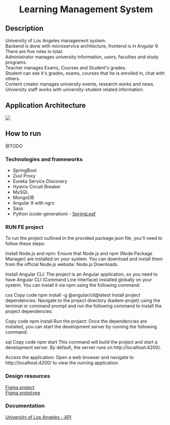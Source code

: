 <h1 align="center">Learning Management System</h1>

## Description

University of Los Angeles management system.  
Backend is done with microservice architecture, frontend is in Angular 9.  
There are five roles in total.  
Administrator manages university information, users, faculties and study programs.  
Teacher manages Exams, Courses and Student's grades.  
Student can see it's grades, exams, courses that he is enrolled in, chat with others.  
Content creator manages university events, research works and news.  
University staff works with university-student related information.


## Application Architecture

<img src="https://user-images.githubusercontent.com/17277467/95520216-0f9cac80-09c7-11eb-8532-76bc75f5d815.png">

## How to run

@TODO

### Technologies and frameworks

-   SpringBoot
-   Zuul Proxy
-   Eureka Service Discovery
-   Hystrix Circuit Breaker
-   MySQL
-   MongoDB
-   Angular 9 with ngrx
-   Sass
-   Python (code-generation) - [SpringLeaf](https://github.com/OMKE/SpringLeaf)


### RUN FE project
To run the project outlined in the provided package.json file, you'll need to follow these steps:

Install Node.js and npm:
Ensure that Node.js and npm (Node Package Manager) are installed on your system. You can download and install them from the official Node.js website: Node.js Downloads.

Install Angular CLI:
The project is an Angular application, so you need to have Angular CLI (Command Line Interface) installed globally on your system. You can install it via npm using the following command:

css
Copy code
npm install -g @angular/cli@latest
Install project dependencies:
Navigate to the project directory (kadem-projet) using the terminal or command prompt and run the following command to install the project dependencies:

Copy code
npm install
Run the project:
Once the dependencies are installed, you can start the development server by running the following command:

sql
Copy code
npm start
This command will build the project and start a development server. By default, the server runs on http://localhost:4200/.

Access the application:
Open a web browser and navigate to http://localhost:4200/ to view the running application.


### Design resources

[Figma project](https://www.figma.com/file/qc1DDLrPyskpR015t6c3Q1/University-of-Los-Angeles-LMS?node-id=0%3A1) <br>
[Figma prototype](https://www.figma.com/proto/qc1DDLrPyskpR015t6c3Q1/University-of-Los-Angeles-LMS?node-id=0%3A1)

### Documentation

[University of Los Angeles - API](https://documenter.getpostman.com/view/6089658/TVKFzGJv)

